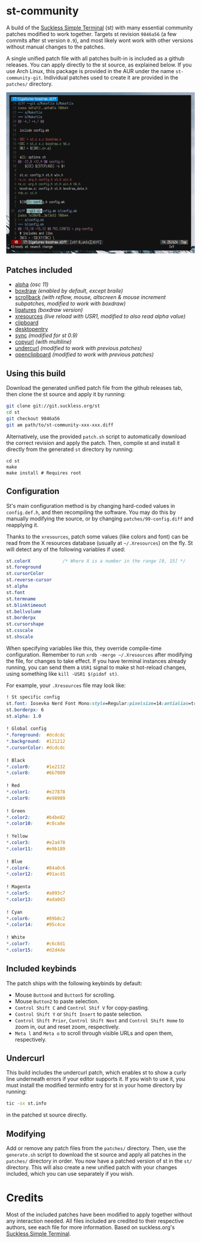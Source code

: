 # st-community

A build of the [Suckless Simple Terminal](https://st.suckless.org) (st) with many essential community patches modified to work together.
Targets st revision `9846a56` (a few commits after st version `0.9`), and most likely wont work with other versions without manual changes to the patches.

A single unified patch file with all patches built-in is included as a github releases.
You can apply directly to the st source, as explained below.
If you use Arch Linux, this package is provided in the AUR under the name `st-community-git`.
Individual patches used to create it are provided in the `patches/` directory.

![Example image](assets/example.png)

## Patches included

- [alpha](https://st.suckless.org/patches/alpha/) _(osc 11)_
- [boxdraw](https://st.suckless.org/patches/boxdraw/) _(enabled by default, except braile)_
- [scrollback](https://st.suckless.org/patches/scrollback/) _(with reflow, mouse, altscreen & mouse increment subpatches, modified to work with boxdraw)_
- [ligatures](https://st.suckless.org/patches/ligatures/) _(boxdraw version)_
- [xresources](https://st.suckless.org/patches/xresources-with-reload-signal/) _(live reload with USR1, modified to also read alpha value)_
- [clipboard](https://st.suckless.org/patches/clipboard/)
- [desktopentry](https://st.suckless.org/patches/desktopentry/)
- [sync](https://st.suckless.org/patches/sync/) _(modified for st 0.9)_
- [copyurl](https://st.suckless.org/patches/copyurl/) _(with multiline)_
- [undercurl](https://st.suckless.org/patches/undercurl/) _(modified to work with previous patches)_
- [openclipboard](https://st.suckless.org/patches/open_copied_url/) _(modified to work with previous patches)_

## Using this build

Download the generated unified patch file from the github releases tab, then clone the st source and apply it by running:
```sh
git clone git://git.suckless.org/st
cd st
git checkout 9846a56
git am path/to/st-community-xxx-xxx.diff
```
Alternatively, use the provided `patch.sh` script to automatically download the correct revision and apply the patch.
Then, compile st and install it directly from the generated `st` directory by running:
```
cd st
make
make install # Requires root
```

## Configuration

St's main configuration method is by changing hard-coded values in `config.def.h`, and then recompiling the software.
You may do this by manually modifying the source, or by changing `patches/99-config.diff` and reapplying it.

Thanks to the `xresources`, patch some values (like colors and font) can be read from the X resources database (usually at `~/.Xresources`) on the fly.
St will detect any of the following variables if used:

```css
st.colorX            /* Where X is a number in the range [0, 15] */
st.foreground
st.cursorColor
st.reverse-cursor
st.alpha
st.font
st.termname
st.blinktimeout
st.bellvolume
st.borderpx
st.cursorshape
st.csscale
st.shscale
```

When specifying variables like this, they override compile-time configuration.
Remember to run `xrdb -merge ~/.Xresources` after modifying the file, for changes to take effect.
If you have terminal instances already running, you can send them a `USR1` signal to make st hot-reload changes, using something like `kill -USR1 $(pidof st)`.

For example, your `.Xresources` file may look like:

```css
! St specific config
st.font: Iosevka Nerd Font Mono:style=Regular:pixelsize=14:antialias=true:autohint=false
st.borderpx: 6
st.alpha: 1.0

! Global config
*.foreground:  #dcdcdc
*.background:  #121212
*.cursorColor: #dcdcdc

! Black
*.color0:      #1e2132
*.color8:      #6b7089

! Red
*.color1:      #e27878
*.color9:      #e98989

! Green
*.color2:      #b4be82
*.color10:     #c0ca8e

! Yellow
*.color3:      #e2a478
*.color11:     #e9b189

! Blue
*.color4:      #84a0c6
*.color12:     #91acd1

! Magenta
*.color5:      #a093c7
*.color13:     #ada0d3

! Cyan
*.color6:      #89b8c2
*.color14:     #95c4ce

! White
*.color7:      #c6c8d1
*.color15:     #d2d4de
```

## Included keybinds

The patch ships with the following keybinds by default:

- Mouse `Button4` and `Button5` for scrolling.
- Mouse `Button2` to paste selection.
- `Control Shift C` and `Control Shif V` for copy-pasting.
- `Control Shift Y` or `Shift Insert` to paste selection.
- `Control Shift Prior`, `Control Shift Next` and `Control Shift Home` to zoom in, out and reset zoom, respectively.
- `Meta l` and `Meta o` to scroll through visible URLs and open them, respectively.

## Undercurl

This build includes the undercurl patch, which enables st to show a curly line underneath errors if your editor supports it.
If you wish to use it, you must install the modified terminfo entry for st in your home directory by running:
```sh
tic -sx st.info
```
in the patched st source directly.

## Modifying

Add or remove any patch files from the `patches/` directory.
Then, use the `generate.sh` script to download the st source and apply all patches in the `patches/` directory in order.
You now have a patched version of st in the `st/` directory.
This will also create a new unified patch with your changes included, which you can use separately if you wish.

# Credits

Most of the included patches have been modified to apply together without any interaction needed.
All files included are credited to their respective authors, see each file for more information.
Based on suckless.org's [Suckless Simple Terminal](https://st.suckless.org/).
